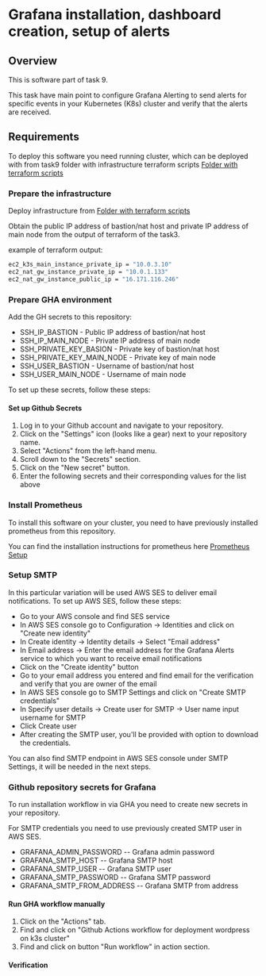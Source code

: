 # Grafana installation, dashboard creation, setup of alerts

## Overview

This is software part of task 9.

This task have main point to configure Grafana Alerting to send alerts for specific events in your Kubernetes (K8s) cluster and verify that the alerts are received.

## Requirements

To deploy this software you need running cluster, which can be deployed with from task9 folder with infrastructure terraform scripts [Folder with terraform scripts](https://github.com/thirdmadman/rsschool-devops-course-tasks/tree/task-9/task_9)

### Prepare the infrastructure

Deploy infrastructure from [Folder with terraform scripts](https://github.com/thirdmadman/rsschool-devops-course-tasks/tree/task-9/task_9)

Obtain the public IP address of bastion/nat host and private IP address of main node from the output of terraform of the task3.

example of terraform output:

```bash
ec2_k3s_main_instance_private_ip = "10.0.3.10"
ec2_nat_gw_instance_private_ip = "10.0.1.133"
ec2_nat_gw_instance_public_ip = "16.171.116.246"
```

### Prepare GHA environment

Add the GH secrets to this repository:

- SSH_IP_BASTION - Public IP address of bastion/nat host
- SSH_IP_MAIN_NODE - Private IP address of main node
- SSH_PRIVATE_KEY_BASION - Private key of bastion/nat host
- SSH_PRIVATE_KEY_MAIN_NODE - Private key of main node
- SSH_USER_BASTION - Username of bastion/nat host
- SSH_USER_MAIN_NODE - Username of main node

To set up these secrets, follow these steps:

#### Set up Github Secrets

1. Log in to your Github account and navigate to your repository.
2. Click on the "Settings" icon (looks like a gear) next to your repository name.
3. Select "Actions" from the left-hand menu.
4. Scroll down to the "Secrets" section.
5. Click on the "New secret" button.
6. Enter the following secrets and their corresponding values for the list above

### Install Prometheus

To install this software on your cluster, you need to have previously installed prometheus from this repository.

You can find the installation instructions for prometheus here [Prometheus Setup](../prometheus/README.md)

### Setup SMTP

In this particular variation will be used AWS SES to deliver email notifications.
To set up AWS SES, follow these steps:

- Go to your AWS console and find SES service
- In AWS SES console go to Configuration -> Identities and click on "Create new identity"
- In Create identity -> Identity details  -> Select "Email address"
- In Email address -> Enter the email address for the Grafana Alerts service to which you want to receive email notifications
- Click on the "Create identity" button
- Go to your email address you entered and find email for the verification and verify that you are owner of the email
- In AWS SES console go to SMTP Settings and click on "Create SMTP credentials"
- In Specify user details -> Create user for SMTP -> User name input username for SMTP
- Click Create user
- After creating the SMTP user, you'll be provided with option to download the credentials.

You can also find SMTP endpoint in AWS SES console under SMTP Settings, it will be needed in the next steps.

### Github repository secrets for Grafana

To run installation workflow in via GHA you need to create new secrets in your repository.

For SMTP credentials you need to use previously created SMTP user in AWS SES.

- GRAFANA_ADMIN_PASSWORD -- Grafana admin password
- GRAFANA_SMTP_HOST -- Grafana SMTP host
- GRAFANA_SMTP_USER  -- Grafana SMTP user
- GRAFANA_SMTP_PASSWORD  -- Grafana SMTP password
- GRAFANA_SMTP_FROM_ADDRESS  -- Grafana SMTP from address

#### Run GHA workflow manually

1. Click on the "Actions" tab.
2. Find and click on "Github Actions workflow for deployment wordpress on k3s cluster"
3. Find and click on button "Run workflow" in action section.

#### Verification